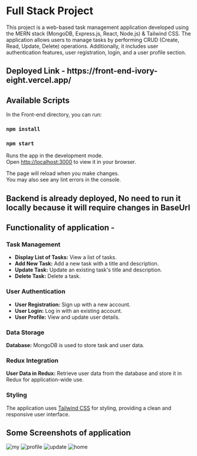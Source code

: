 <h1>Full Stack Project</h1>
<p>This project is a web-based task management application developed using the MERN stack (MongoDB, Express.js, React, Node.js) & Tailwind CSS. The application allows users to manage tasks by performing CRUD (Create, Read, Update, Delete) operations. Additionally, it includes user authentication features, user registration, login, and a user profile section.</p>
<h2>Deployed Link - https://front-end-ivory-eight.vercel.app/</h2>

## Available Scripts

In the Front-end directory, you can run:

### `npm install`
### `npm start`

Runs the app in the development mode.\
Open [http://localhost:3000](http://localhost:3000) to view it in your browser.

The page will reload when you make changes.\
You may also see any lint errors in the console.

<h2>Backend is already deployed, No need to run it locally because it will require changes in BaseUrl</h2>

<h2>Functionality of application -</h2>
<h3>Task Management</h3>
    <ul>
        <li><strong>Display List of Tasks:</strong> View a list of tasks.</li>
        <li><strong>Add New Task:</strong> Add a new task with a title and description.</li>
        <li><strong>Update Task:</strong> Update an existing task's title and description.</li>
        <li><strong>Delete Task:</strong> Delete a task.</li>
    </ul>
    <h3>User Authentication</h3>
    <ul>
        <li><strong>User Registration:</strong> Sign up with a new account.</li>
        <li><strong>User Login:</strong> Log in with an existing account.</li>
        <li><strong>User Profile:</strong> View and update user details.</li>
    </ul>
    <h3>Data Storage</h3>
    <p><strong>Database:</strong> MongoDB is used to store task and user data.</p>
    <h3>Redux Integration</h3>
    <p><strong>User Data in Redux:</strong> Retrieve user data from the database and store it in Redux for
        application-wide use.</p>
    <h3>Styling</h3>
    <p>The application uses <a href="https://tailwindcss.com/">Tailwind CSS</a> for styling, providing a clean and responsive
        user interface.</p>
<h2>Some Screenshots of application</h2>
<img src='https://res.cloudinary.com/dusavcufz/image/upload/v1705247248/tetwmngvbrvrcinh6zgv.png' alt='my' />
<img src='https://res.cloudinary.com/dusavcufz/image/upload/v1705247248/jrabytovfrnmcpgfw6sj.png' alt='profile' />
<img src='https://res.cloudinary.com/dusavcufz/image/upload/v1705247248/zxr28wvxolvad7hks3ca.png' alt='update' />
<img src='https://res.cloudinary.com/dusavcufz/image/upload/v1705247248/rcwqrhv6i9ij0nu9nj91.png' alt='home' />
